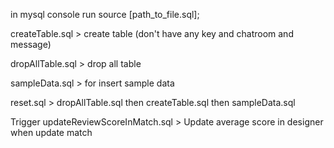 in mysql console 
run source [path_to_file.sql];

createTable.sql     > create table (don't have any key and chatroom and message)

dropAllTable.sql    > drop all table

sampleData.sql      > for insert sample data 

reset.sql           > dropAllTable.sql then createTable.sql then sampleData.sql 

Trigger 
updateReviewScoreInMatch.sql    > Update average score in designer when update match 